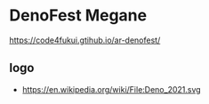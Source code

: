# DenoFest Megane

https://code4fukui.gtihub.io/ar-denofest/

## logo

- https://en.wikipedia.org/wiki/File:Deno_2021.svg

